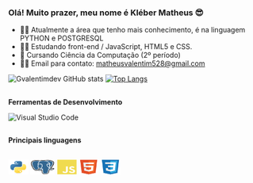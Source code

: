 ### Olá! Muito prazer, meu nome é Kléber Matheus 😎

- 🐱‍👤 Atualmente a área que tenho mais conhecimento, é na linguagem PYTHON e POSTGRESQL
- 🐱‍💻 Estudando front-end / JavaScript, HTML5 e CSS. 
- 🌱 Cursando Ciência da Computação (2º período)
- 🐱‍🏍 Email para contato: matheusvalentim528@gmail.com

![Gvalentimdev GitHub stats](https://github-readme-stats.vercel.app/api?username=valentimdev&show_icons=true&theme=dracula)
[![Top Langs](https://github-readme-stats.vercel.app/api/top-langs/?username=valentimdev&layout=compact&theme=dracula)](https://github.com/anuraghazra/github-readme-stats)

##

**Ferramentas de Desenvolvimento**

  ![Visual Studio Code](https://img.shields.io/badge/-Visual%20Studio%20Code-333333?style=flat&logo=visual-studio-code&logoColor=007ACC)
    
##

**Principais linguagens**

<div style="display: inline_block"><br>
  <img align="center" alt="Kleber-Python" height="30" width="40" src="https://raw.githubusercontent.com/devicons/devicon/master/icons/python/python-original.svg">
  <img align="center" alt="Kleber-SQL" height="30" width="50" src="https://raw.githubusercontent.com/devicons/devicon/master/icons/postgresql/postgresql-original.svg">
  <img align="center" alt="Kleber-Js" height="30" width="40" src="https://raw.githubusercontent.com/devicons/devicon/master/icons/javascript/javascript-plain.svg">
  <img align="center" alt="Kleber-HTML" height="30" width="40" src="https://raw.githubusercontent.com/devicons/devicon/master/icons/html5/html5-original.svg">
  <img align="center" alt="Kleber-CSS" height="30" width="40" src="https://raw.githubusercontent.com/devicons/devicon/master/icons/css3/css3-original.svg">
</div>

